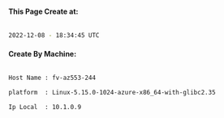 
   
#### This Page Create at:

```bash

2022-12-08 - 18:34:45 UTC

```

#### Create By Machine:

```bash

Host Name : fv-az553-244

platform  : Linux-5.15.0-1024-azure-x86_64-with-glibc2.35

Ip Local  : 10.1.0.9

```

